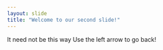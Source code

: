 ```yaml
---
layout: slide
title: "Welcome to our second slide!"
---
```

It need not be this way
Use the left arrow to go back!
